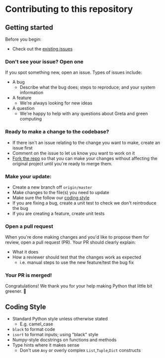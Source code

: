 # Contributing to this repository <!-- omit in toc -->

## Getting started <!-- omit in toc -->

Before you begin:
- Check out the [existing issues](https://github.com/TTitcombe/Greta/issues)

### Don't see your issue? Open one

If you spot something new, open an issue.
Types of issues include:

- A bug
  - Describe what the bug does; steps to reproduce; and your system information
- A feature
  - We're always looking for new ideas
- A question
  - We're happy to help with any questions about Greta and green computing

### Ready to make a change to the codebase?

- If there isn't an issue relating to the change you want to make,
create an issue first
- Comment on the issue to let us know you want to work on it
- [Fork the repo](https://docs.github.com/en/github/getting-started-with-github/fork-a-repo#fork-an-example-repository)
so that you can make your changes
without affecting the original project
until you're ready to merge them.

### Make your update:

 - Create a new branch off `origin/master`
 - Make changes to the file(s) you need to update
 - Make sure the follow our [coding style](#coding-style)
 - If you are fixing a bug, create a unit test to check we don't reintroduce the bug
 - If you are creating a feature, create unit tests

### Open a pull request

When you're done making changes and you'd like to propose them for review,
open a pull request (PR).
Your PR should clearly explain:

- What it does
- How a reviewer should test that the changes work as expected
  - i.e. manual steps to use the new feature/test the bug fix

### Your PR is merged!

Congratulations!
We thank you for your help making Python that little bit greener. :seedling:

## Coding Style

- Standard Python style unless otherwise stated
  - E.g. camel_case
- `black` to format code
- `isort` to format inputs; using "black" style
- Numpy-style docstrings on functions and methods
- Type hints where it makes sense
  - Don't use `Any` or overly complex `List`,`Tuple`,`Dict` constructs
